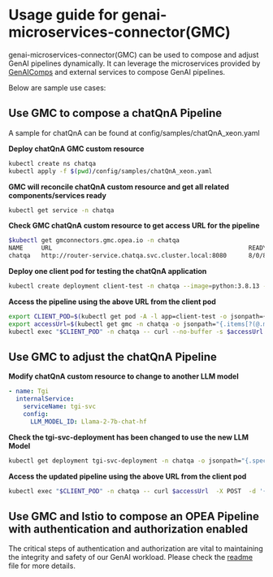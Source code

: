 # Usage guide for genai-microservices-connector(GMC)

genai-microservices-connector(GMC) can be used to compose and adjust GenAI pipelines dynamically. It can leverage the microservices provided
by [GenAIComps](https://github.com/opea-project/GenAIComps) and external services to compose GenAI pipelines.

Below are sample use cases:

## Use GMC to compose a chatQnA Pipeline

A sample for chatQnA can be found at config/samples/chatQnA_xeon.yaml

**Deploy chatQnA GMC custom resource**

```sh
kubectl create ns chatqa
kubectl apply -f $(pwd)/config/samples/chatQnA_xeon.yaml
```

**GMC will reconcile chatQnA custom resource and get all related components/services ready**

```sh
kubectl get service -n chatqa
```

**Check GMC chatQnA custom resource to get access URL for the pipeline**

```bash
$kubectl get gmconnectors.gmc.opea.io -n chatqa
NAME     URL                                                      READY     AGE
chatqa   http://router-service.chatqa.svc.cluster.local:8080      8/0/8     3m
```

**Deploy one client pod for testing the chatQnA application**

```bash
kubectl create deployment client-test -n chatqa --image=python:3.8.13 -- sleep infinity
```

**Access the pipeline using the above URL from the client pod**

```bash
export CLIENT_POD=$(kubectl get pod -A -l app=client-test -o jsonpath={.items..metadata.name})
export accessUrl=$(kubectl get gmc -n chatqa -o jsonpath="{.items[?(@.metadata.name=='chatqa')].status.accessUrl}")
kubectl exec "$CLIENT_POD" -n chatqa -- curl --no-buffer -s $accessUrl  -X POST  -d '{"text":"What is the revenue of Nike in 2023?","parameters":{"max_new_tokens":17, "do_sample": true, "streaming":true }}' -H 'Content-Type: application/json'
```

## Use GMC to adjust the chatQnA Pipeline

**Modify chatQnA custom resource to change to another LLM model**

```yaml
- name: Tgi
  internalService:
    serviceName: tgi-svc
    config:
      LLM_MODEL_ID: Llama-2-7b-chat-hf
```

**Check the tgi-svc-deployment has been changed to use the new LLM Model**

```sh
kubectl get deployment tgi-svc-deployment -n chatqa -o jsonpath="{.spec.template.spec.containers[*].env[?(@.name=='LLM_MODEL_ID')].value}"
```

**Access the updated pipeline using the above URL from the client pod**

```bash
kubectl exec "$CLIENT_POD" -n chatqa -- curl $accessUrl  -X POST  -d '{"text":"What is the revenue of Nike in 2023?","parameters":{"max_new_tokens":17, "do_sample": true}}' -H 'Content-Type: application/json'
```

## Use GMC and Istio to compose an OPEA Pipeline with authentication and authorization enabled

The critical steps of authentication and authorization are vital to maintaining the integrity and safety of our GenAI workload. Please check the [readme](config/authN-authZ/README.md) file for more details.
